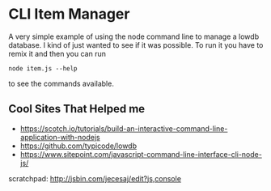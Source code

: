 CLI Item Manager
=========================

A very simple example of using the node command line to manage a lowdb database. I kind of just wanted to see if it was possible. To run it you have to remix it and then you can run

```
node item.js --help 
```
to see the commands available. 

Cool Sites That Helped me
------------

* https://scotch.io/tutorials/build-an-interactive-command-line-application-with-nodejs
* https://github.com/typicode/lowdb
* https://www.sitepoint.com/javascript-command-line-interface-cli-node-js/


scratchpad: http://jsbin.com/jecesaj/edit?js,console